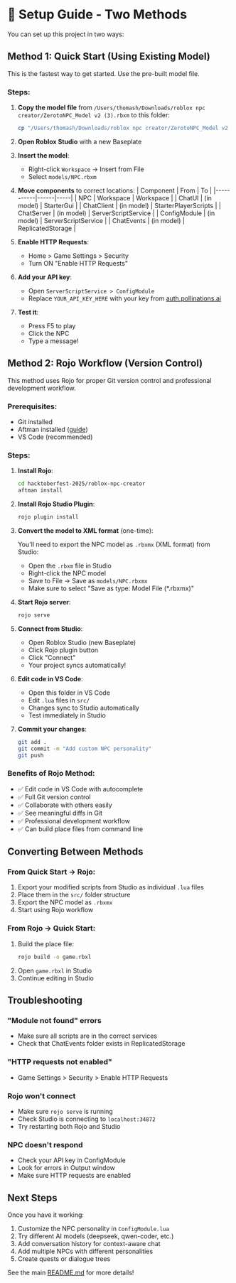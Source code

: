 # 🚀 Setup Guide - Two Methods

You can set up this project in two ways:

## Method 1: Quick Start (Using Existing Model)

This is the fastest way to get started. Use the pre-built model file.

### Steps:

1. **Copy the model file** from `/Users/thomash/Downloads/roblox npc creator/ZerotoNPC_Model v2 (3).rbxm` to this folder:
   ```bash
   cp "/Users/thomash/Downloads/roblox npc creator/ZerotoNPC_Model v2  (3).rbxm" models/NPC.rbxm
   ```

2. **Open Roblox Studio** with a new Baseplate

3. **Insert the model**:
   - Right-click `Workspace` → Insert from File
   - Select `models/NPC.rbxm`

4. **Move components** to correct locations:
   | Component | From | To |
   |-----------|------|-----|
   | NPC | Workspace | Workspace |
   | ChatUI | (in model) | StarterGui |
   | ChatClient | (in model) | StarterPlayerScripts |
   | ChatServer | (in model) | ServerScriptService |
   | ConfigModule | (in model) | ServerScriptService |
   | ChatEvents | (in model) | ReplicatedStorage |

5. **Enable HTTP Requests**:
   - Home > Game Settings > Security
   - Turn ON "Enable HTTP Requests"

6. **Add your API key**:
   - Open `ServerScriptService > ConfigModule`
   - Replace `YOUR_API_KEY_HERE` with your key from [auth.pollinations.ai](https://auth.pollinations.ai)

7. **Test it**:
   - Press F5 to play
   - Click the NPC
   - Type a message!

## Method 2: Rojo Workflow (Version Control)

This method uses Rojo for proper Git version control and professional development workflow.

### Prerequisites:

- Git installed
- Aftman installed ([guide](https://github.com/LPGhatguy/aftman))
- VS Code (recommended)

### Steps:

1. **Install Rojo**:
   ```bash
   cd hacktoberfest-2025/roblox-npc-creator
   aftman install
   ```

2. **Install Rojo Studio Plugin**:
   ```bash
   rojo plugin install
   ```

3. **Convert the model to XML format** (one-time):
   
   You'll need to export the NPC model as `.rbxmx` (XML format) from Studio:
   - Open the `.rbxm` file in Studio
   - Right-click the NPC model
   - Save to File → Save as `models/NPC.rbxmx`
   - Make sure to select "Save as type: Model File (*.rbxmx)"

4. **Start Rojo server**:
   ```bash
   rojo serve
   ```

5. **Connect from Studio**:
   - Open Roblox Studio (new Baseplate)
   - Click Rojo plugin button
   - Click "Connect"
   - Your project syncs automatically!

6. **Edit code in VS Code**:
   - Open this folder in VS Code
   - Edit `.lua` files in `src/`
   - Changes sync to Studio automatically
   - Test immediately in Studio

7. **Commit your changes**:
   ```bash
   git add .
   git commit -m "Add custom NPC personality"
   git push
   ```

### Benefits of Rojo Method:

- ✅ Edit code in VS Code with autocomplete
- ✅ Full Git version control
- ✅ Collaborate with others easily
- ✅ See meaningful diffs in Git
- ✅ Professional development workflow
- ✅ Can build place files from command line

## Converting Between Methods

### From Quick Start → Rojo:

1. Export your modified scripts from Studio as individual `.lua` files
2. Place them in the `src/` folder structure
3. Export the NPC model as `.rbxmx`
4. Start using Rojo workflow

### From Rojo → Quick Start:

1. Build the place file:
   ```bash
   rojo build -o game.rbxl
   ```
2. Open `game.rbxl` in Studio
3. Continue editing in Studio

## Troubleshooting

### "Module not found" errors
- Make sure all scripts are in the correct services
- Check that ChatEvents folder exists in ReplicatedStorage

### "HTTP requests not enabled"
- Game Settings > Security > Enable HTTP Requests

### Rojo won't connect
- Make sure `rojo serve` is running
- Check Studio is connecting to `localhost:34872`
- Try restarting both Rojo and Studio

### NPC doesn't respond
- Check your API key in ConfigModule
- Look for errors in Output window
- Make sure HTTP requests are enabled

## Next Steps

Once you have it working:

1. Customize the NPC personality in `ConfigModule.lua`
2. Try different AI models (deepseek, qwen-coder, etc.)
3. Add conversation history for context-aware chat
4. Add multiple NPCs with different personalities
5. Create quests or dialogue trees

See the main [README.md](README.md) for more details!
